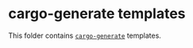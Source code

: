 # cargo-generate templates

This folder contains [`cargo-generate`](https://crates.io/crates/cargo-generate) templates.
